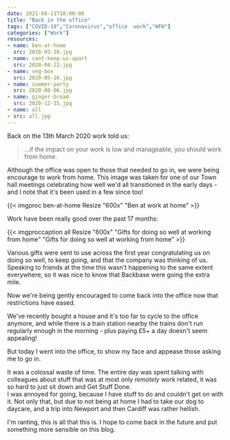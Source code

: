 ```yaml
---
date: 2021-08-11T18:00:00
title: "Back in the office"
tags: ["COVID-19","Coronavirus","office  work","WFH"]
categories: ["Work"]
resources:
- name: ben-at-home
  src: 2020-03-18.jpg
- name: cant-keep-us-apart
  src: 2020-04-22.jpg
- name: veg-box
  src: 2020-05-16.jpg
- name: summer-party
  src: 2020-08-06.jpg
- name: ginger-bread
  src: 2020-12-15.jpg
- name: all
- src: all.jpg
---
```


Back on the 13th March 2020 work told us:

> ...if the impact on your work is low and manageable, you should work from home.

Although the office was open to those that needed to go in, we were being encourage to work from home.  This image was taken for one of our Town hall meetings celebrating how well we'd all transitioned in the early days - and I note that it's been used in a few since too!  

{{< imgproc ben-at-home Resize "600x" "Ben at work at home" >}}

Work have been really good over the past 17 months:

{{< imgproccaption all Resize "600x" "Gifts for doing so well at working from home" "Gifts for doing so well at working from home" >}}

Various gifts were sent to use across the first year congratulating us on doing so well, to keep going, and that the company was thinking of us.  Speaking to friends at the time this wasn't happening to the same extent everywhere, so it was nice to know that Backbase were going the extra mile.

Now we're being gently encouraged to come back into the office now that restrictions have eased.

We've recently bought a house and it's too far to cycle to the office anymore, and while there is a train station nearby the trains don't run regularly enough in the morning - plus paying £5+ a day doesn't seem appealing!  

But today I went into the office, to show my face and appease those asking me to go in.

It was a colossal waste of time.  The entire day was spent talking with colleagues about stuff that was at most only _remotely_ work related, it was so hard to just sit down and Get Stuff Done.  
I was annoyed for going, because I have stuff to do and couldn't get on with it.  Not only that, but due to not being at home I had to take our dog to daycare, and a trip into Newport and then Cardiff was rather hellish.

I'm ranting, this is all that this is.  I hope to come back in the future and put something more sensible on this blog.